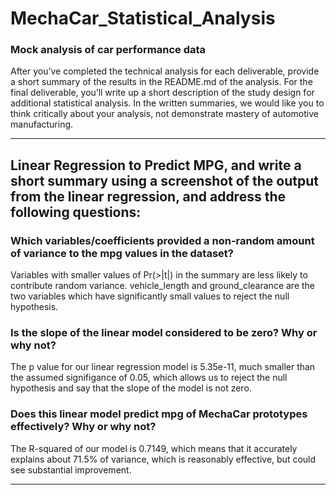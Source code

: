 # MechaCar_Statistical_Analysis
### Mock analysis of car performance data

After you’ve completed the technical analysis for each deliverable, provide a short summary of the results in the README.md of the analysis. For the final deliverable, you’ll write up a short description of the study design for additional statistical analysis. In the written summaries, we would like you to think critically about your analysis, not demonstrate mastery of automotive manufacturing.

------------------------------------------------

## Linear Regression to Predict MPG, and write a short summary using a screenshot of the output from the linear regression, and address the following questions:

### Which variables/coefficients provided a non-random amount of variance to the mpg values in the dataset?
Variables with smaller values of Pr(>|t|) in the summary are less likely to contribute random variance. vehicle_length and ground_clearance are the two variables which have significantly small values to reject the null hypothesis.
  
### Is the slope of the linear model considered to be zero? Why or why not?
The p value for our linear regression model is 5.35e-11, much smaller than the assumed signifigance of 0.05, which allows us to reject the null hypothesis and say that the slope of the model is not zero.

### Does this linear model predict mpg of MechaCar prototypes effectively? Why or why not?
The R-squared of our model is 0.7149, which means that it accurately explains about 71.5% of variance, which is reasonably effective, but could see substantial improvement.

--------------------------------------------------------
